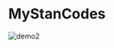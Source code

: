 # MyStanCodes

![demo2](https://github.com/BlairChief/MyStanCodesProjects/blob/main/stanCode_Projects/SC101Assignment4/demo_babyname.png)
